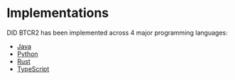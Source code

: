 # Implementations

DID BTCR2 has been implemented across 4 major programming languages:

* [Java](/impls/java)
* [Python](/impls/py)
* [Rust](/impls/rs)
* [TypeScript](/impls/ts)